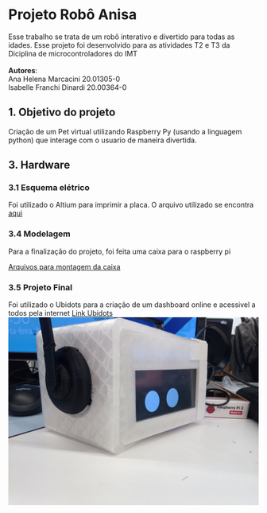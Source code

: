# Projeto Robô Anisa 
Esse trabalho se trata de um robô interativo e divertido para todas as idades. Esse projeto foi desenvolvido para as atividades T2 e T3 da Diciplina de microcontroladores do IMT
<br>
<br>**Autores**:
<br> Ana Helena Marcacini 20.01305-0
<br>Isabelle Franchi Dinardi 20.00364-0
<br>
## 1. Objetivo do projeto
Criação de um Pet virtual utilizando Raspberry Py (usando a linguagem python) que interage com o usuario de maneira divertida.
## 3. Hardware
### 3.1 Esquema elétrico
Foi utilizado o Altium para imprimir a placa. O arquivo utilizado se encontra [aqui](https://github.com/AnaMarcacini/Projeto_Microcontroladores_RaspPI/tree/main/Docs/EsquemaEletrico)

### 3.4 Modelagem
Para a finalização do projeto, foi feita uma caixa para o raspberry pi

[Arquivos para montagem da caixa](https://github.com/AnaMarcacini/Projeto_Microcontroladores_RaspPI/tree/main/Docs/Solid)
### 3.5 Projeto Final
Foi utilizado o Ubidots para a criação de um dashboard online e acessivel a todos pela internet [Link Ubidots](https://stem.ubidots.com/app/dashboards/654bf5f0bf877b000d07d491)
<img src = https://github.com/AnaMarcacini/Projeto_Microcontroladores_RaspPI/blob/main/Docs/Videos/IMG_20231108_175854_931.jpg> </img>









